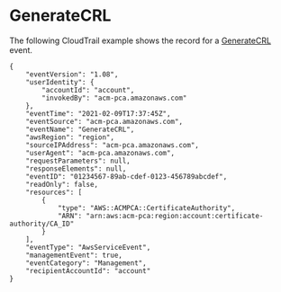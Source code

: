 # GenerateCRL<a name="CT-GenerateCRL"></a>

The following CloudTrail example shows the record for a [GenerateCRL](https://docs.aws.amazon.com/acm-pca/latest/APIReference/API_CreateCertificateAuthorityAuditReport.html) event\.

```
{
    "eventVersion": "1.08",
    "userIdentity": {
        "accountId": "account",
        "invokedBy": "acm-pca.amazonaws.com"
    },
    "eventTime": "2021-02-09T17:37:45Z",
    "eventSource": "acm-pca.amazonaws.com",
    "eventName": "GenerateCRL",
    "awsRegion": "region",
    "sourceIPAddress": "acm-pca.amazonaws.com",
    "userAgent": "acm-pca.amazonaws.com",
    "requestParameters": null,
    "responseElements": null,
    "eventID": "01234567-89ab-cdef-0123-456789abcdef",
    "readOnly": false,
    "resources": [
        {
            "type": "AWS::ACMPCA::CertificateAuthority",
            "ARN": "arn:aws:acm-pca:region:account:certificate-authority/CA_ID"
        }
    ],
    "eventType": "AwsServiceEvent",
    "managementEvent": true,
    "eventCategory": "Management",
    "recipientAccountId": "account"
}
```